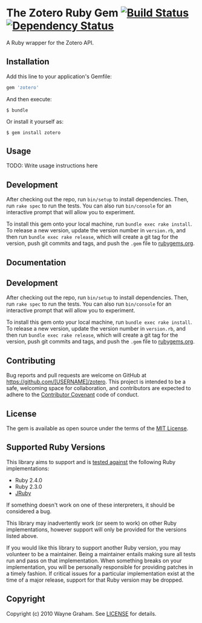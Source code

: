 # The Zotero Ruby Gem [![Build Status](https://secure.travis-ci.org/waynegraham/rZotero.png?branch=clean_rewrite)][travis] [![Dependency Status](https://gemnasium.com/waynegraham/rZotero.png?travis)][gemnasium]

A Ruby wrapper for the Zotero API.

[travis]: http://travis-ci.org/waynegraham/rZotero
[gemnasium]: https://gemnasium.com/waynegraham/rZotero

## Installation

Add this line to your application's Gemfile:

```ruby
gem 'zotero'
```

And then execute:

    $ bundle

Or install it yourself as:

    $ gem install zotero

## Usage

TODO: Write usage instructions here

## Development

After checking out the repo, run `bin/setup` to install dependencies. Then, run `rake spec` to run the tests. You can also run `bin/console` for an interactive prompt that will allow you to experiment.

To install this gem onto your local machine, run `bundle exec rake install`. To release a new version, update the version number in `version.rb`, and then run `bundle exec rake release`, which will create a git tag for the version, push git commits and tags, and push the `.gem` file to [rubygems.org](https://rubygems.org).

## Documentation

[documenation]: http://rdoc.info/gems/zotero

[follow]: https://twitter.com/waynegraham

## Development

After checking out the repo, run `bin/setup` to install dependencies. Then, run `rake spec` to run the tests. You can also run `bin/console` for an interactive prompt that will allow you to experiment.

To install this gem onto your local machine, run `bundle exec rake install`. To release a new version, update the version number in `version.rb`, and then run `bundle exec rake release`, which will create a git tag for the version, push git commits and tags, and push the `.gem` file to [rubygems.org](https://rubygems.org).

## Contributing

Bug reports and pull requests are welcome on GitHub at https://github.com/[USERNAME]/zotero. This project is intended to be a safe, welcoming space for collaboration, and contributors are expected to adhere to the [Contributor Covenant](http://contributor-covenant.org) code of conduct.


## License

The gem is available as open source under the terms of the [MIT License](http://opensource.org/licenses/MIT).


## <a name="versions"></a>Supported Ruby Versions
This library aims to support and is [tested against][travis] the following Ruby
implementations:

* Ruby 2.4.0
* Ruby 2.3.0
* [JRuby][]

[jruby]: http://www.jruby.org/

If something doesn't work on one of these interpreters, it should be considered
a bug.

This library may inadvertently work (or seem to work) on other Ruby
implementations, however support will only be provided for the versions listed
above.

If you would like this library to support another Ruby version, you may
volunteer to be a maintainer. Being a maintainer entails making sure all tests
run and pass on that implementation. When something breaks on your
implementation, you will be personally responsible for providing patches in a
timely fashion. If critical issues for a particular implementation exist at the
time of a major release, support for that Ruby version may be dropped.

## <a name="copyright"></a>Copyright
Copyright (c) 2010 Wayne Graham. See [LICENSE][] for details.

[license]: https://github.com/waynegraham/zotero/blob/master/LICENSE.txt
